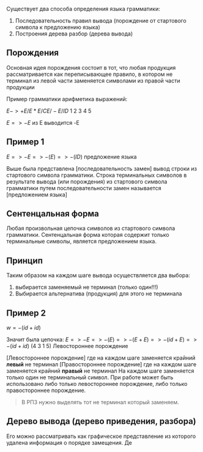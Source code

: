 Существует два способа определения языка грамматики:
1. Последовательность правил вывода (порождение от стартового символа к предложению языка)
2. Построения дерева разбор (дерева вывода)

## Порождения
Основная идея порождения состоит в тот, что любая продукция рассматривается как переписывающее правило, в котором не терминал из левой части заменяется символами из правой части продукции 

Пример грамматики арифметика выражений:

$E  -> +E /E * E / CE / -E / ID$
       1        2       3      4      5

$E => -E$
из E выводится -E

## Пример 1
$E => -E => -(E) => -(ID)$ предложение языка

Выше была представлена [последовательность замен] вывод строки из стартового символа грамматики.
Строка терминальных символов в результате вывода (или порождения) из стартового символа грамматики путем последовательности замен называется [предложением языка]

## Cентенцальная форма
Любая произвольная цепочка символов из стартового символа грамматики. 
Cентенцальная форма которая содержит только терминальные символы, является предложением языка. 

## Принцип
Таким образом на каждом шаге вывода осуществляется два выбора:
1. выбирается заменяемый не терминал (только один!!!)
2. Выбирается альтернатива (продукция) для этого не терминала

## Пример 2 
$w = -(id+id)$ 

Значит была цепочка:
$E => -E => -(E) => -(E+E) => -(id+E) => -(id+id)$
(4 3 1 5) Левостороннее порождение

[Левостороннее порождение] где на каждом шаге заменяется крайний **левый** не терминал
[Правостороннее порождение] где на каждом шаге заменяется крайний **правый** не терминал 
На каждом шаге заменяется только один не терминальный символ.
При работе может быть использовано либо только левостороннее порождение, либо только правостороннее порождение. 

> В РПЗ нужно выделять тот не терминал который заменяем. 

## Дерево вывода (дерево приведения, разбора)
Его можно рассматривать как графическое представление из которого удалена информация о порядке замещения.
Де
